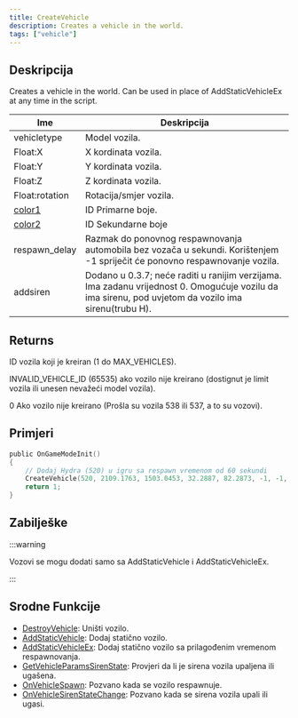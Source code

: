```yaml
---
title: CreateVehicle
description: Creates a vehicle in the world.
tags: ["vehicle"]
---
```


## Deskripcija

Creates a vehicle in the world. Can be used in place of AddStaticVehicleEx at any time in the script.

| Ime                                   | Deskripcija                                                                                                                                          |
| ------------------------------------- | ---------------------------------------------------------------------------------------------------------------------------------------------------- |
| vehicletype                           | Model vozila.                                                                                                                                        |
| Float:X                               | X kordinata vozila.                                                                                                                                  |
| Float:Y                               | Y kordinata vozila.                                                                                                                                  |
| Float:Z                               | Z kordinata vozila.                                                                                                                                  |
| Float:rotation                        | Rotacija/smjer vozila.                                                                                                                               |
| [color1](../resources/vehiclecolorid) | ID Primarne boje.                                                                                                                                    |
| [color2](../resources/vehiclecolorid) | ID Sekundarne boje                                                                                                                                   |
| respawn_delay                         | Razmak do ponovnog respawnovanja automobila bez vozača u sekundi. Korištenjem -1 spriječit će ponovno respawnovanje vozila.                          |
| addsiren                              | Dodano u 0.3.7; neće raditi u ranijim verzijama. Ima zadanu vrijednost 0. Omogućuje vozilu da ima sirenu, pod uvjetom da vozilo ima sirenu(trubu H). |

## Returns

ID vozila koji je kreiran (1 do MAX_VEHICLES).

INVALID_VEHICLE_ID (65535) ako vozilo nije kreirano (dostignut je limit vozila ili unesen nevažeći model vozila).

0 Ako vozilo nije kreirano (Prošla su vozila 538 ili 537, a to su vozovi).

## Primjeri

```c
public OnGameModeInit()
{
    // Dodaj Hydra (520) u igru sa respawn vremenom od 60 sekundi
    CreateVehicle(520, 2109.1763, 1503.0453, 32.2887, 82.2873, -1, -1, 60);
    return 1;
}
```

## Zabilješke

:::warning

Vozovi se mogu dodati samo sa AddStaticVehicle i AddStaticVehicleEx.

:::

## Srodne Funkcije

- [DestroyVehicle](DestroyVehicle): Uništi vozilo.
- [AddStaticVehicle](AddStaticVehicle): Dodaj statično vozilo.
- [AddStaticVehicleEx](AddStaticVehicleEx): Dodaj statično vozilo sa prilagođenim vremenom respawnovanja.
- [GetVehicleParamsSirenState](GetVehicleParamsSirenState): Provjeri da li je sirena vozila upaljena ili ugašena.
- [OnVehicleSpawn](../callbacks/OnVehicleSpawn): Pozvano kada se vozilo respawnuje.
- [OnVehicleSirenStateChange](../callbacks/OnVehicleSirenStateChange): Pozvano kada se sirena vozila upali ili ugasi.
